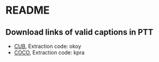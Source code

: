 # README #
## Download links of valid captions in PTT ##
- [CUB](https://pan.baidu.com/s/1OacnUZhnZiPaHRm3f6fnyA),  Extraction code: okoy
- [COCO](https://pan.baidu.com/s/15lTYtdqQPhvuNlqco2SjIQ), Extraction code: kpra
